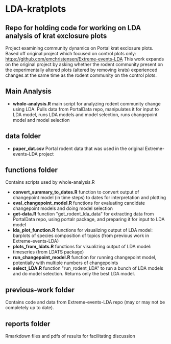 # LDA-kratplots
## Repo for holding code for working on LDA analysis of krat exclosure plots

Project examining community dynamics on Portal krat exclosure plots. Based off original project which focused on control plots only: https://github.com/emchristensen/Extreme-events-LDA
This work expands on the original project by asking whether the rodent community present on the experimentally altered plots (altered by removing krats) experienced changes at the same time as the rodent community on the control plots. 

## Main Analysis 
  * __whole-analysis.R__ main script for analyzing rodent community change using LDA. Pulls data from PortalData repo, manipulates it for input to LDA model, runs LDA models and model selection, runs changepoint model and model selection
  
## data folder
  * __paper_dat.csv__ Portal rodent data that was used in the original Extreme-events-LDA project
  
## functions folder 
Contains scripts used by whole-analysis.R
  * __convert_summary_to_dates.R__ function to convert output of changepoint model (in time steps) to dates for interpretation and plotting
  * __eval_changepoint_model.R__ functions for evaluating candidate changepoint models and doing model selection
  * __get-data.R__ function "get_rodent_lda_data" for extracting data from PortalData repo, using portalr package, and preparing it for input to LDA model
  * __lda_plot_function.R__ functions for visualizing output of LDA model: barplots of species composition of topics (from previous work in Extreme-events-LDA)
  * __plots_from_ldats.R__ functions for visualizing output of LDA model: timeseries (from LDATS package)
  * __run_changepoint_model.R__ function for running changepoint model, potentially with multiple numbers of changepoints
  * __select_LDA.R__ function "run_rodent_LDA" to run a bunch of LDA models and do model selection. Returns only the best LDA model.
  
## previous-work folder
Contains code and data from Extreme-events-LDA repo (may or may not be completely up to date). 

## reports folder
Rmarkdown files and pdfs of results for facilitating discussion
